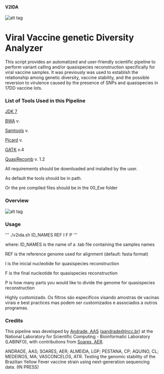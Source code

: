 #### V2IDA
![alt tag](https://user-images.githubusercontent.com/57667417/84268663-661fda00-aafe-11ea-98c4-abba931a5194.jpg)

# Viral Vaccine genetic Diversity Analyzer

This script provides an automatized and user-friendly scientific pipeline to perform variant calling and/or quasispecies reconstruction specifically for viral vaccine samples. It was previously was used to establish the relationship among genetic diversity, vaccine stability, and the possible reversion to virulence caused by the presence of SNPs and quasispecies in 17DD vaccine lots.

### List of Tools Used in this Pipeline

[JDK 7](http://jdk7.java.net/)

[BWA](https://github.com/lh3/bwa) v. 

[Samtools](https://github.com/samtools/samtools) v. 

[Picard](https://github.com/broadinstitute/picard) v. 

[GATK](https://github.com/broadinstitute/gatk) v.4

[QuasiRecomb](https://github.com/cbg-ethz/QuasiRecomb) v. 1.2

All requirements should be downloaded and installed by the user. 

As default the tools should be in path.

Or the pre compiled files should be in the 00_Exe folder

### Overview

![alt tag](https://user-images.githubusercontent.com/57667417/84268671-68823400-aafe-11ea-8b58-6fa673230e11.jpg)

### Usage

'''
 ./v2ida.sh ID_NAMES REF I F P
'''

where:
ID_NAMES is the name of a .tab file containing the samples names

REF is the reference genome used for alignment (default: fasta format)

I is the inicial nucleotide for quasispecies reconstruction

F is the final nucleotide for quasispecies reconstruction

P is how many parts you would like to divide the genome for quasispecies reconstruction

Highly customizado. Os filtros são específicos visando amostras de vacinas virais e best practices mas podem ser customizados e associados a outros programas. 

### Credits

This pipeline was developed by [Andrade, AAS](https://github.com/aandradebio) (aandrade@lncc.br) at the National Laboratory for Scientific Computing - Bioinformatic Laboratory (LABINFO), with contributions from [Soares, AER](https://github.com/aersoares81).

ANDRADE, AAS; SOARES, AER; ALMEIDA, LGP; PESTANA, CP; AQUINO, CL; MEDEIROS, MA; VASCONCELOS, ATR. Testing the genomic stability of the Brazilian Yellow Fever vaccine strain using next-generation sequencing data. (IN PRESS)


 


